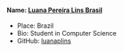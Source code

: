 #### Name: [Luana Pereira Lins Brasil](https://github.com/luanaplins)
- Place: Brazil
- Bio: Student in Computer Science
- GitHub: [luanaplins](https://github.com/luanaplins)
